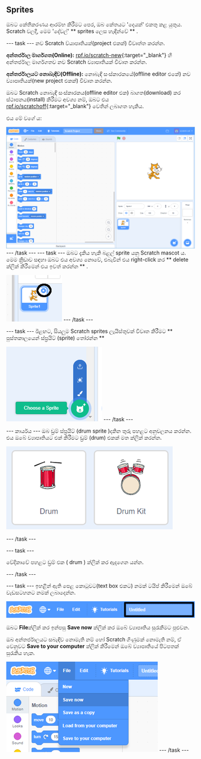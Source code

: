 ## Sprites

ඔබට කේතීකරණය ආරම්භ කිරීමට පෙර, ඔබ කේතයට 'දෙයක්' එකතු කළ යුතුය. Scratch වලදී, මෙම 'දේවල්' ** sprites ලෙස හැඳින්වේ ** .

\--- task \--- නව Scratch ව්යාපෘතියක්(project එකක්) විවෘත්ත කරන්න.

**අන්තර්ජාල මාර්ගගත(Online):** [rpf.io/scratch-new](http://rpf.io/scratch-new){:target="_blank"} හි අන්තර්ජාල මාර්ගගතව නව Scratch ව්‍යාපෘතියක් විවෘත කරන්න.

**අන්තර්ජාලයට නොබැඳිව(Offline):** නොබැඳි සංස්කාරකයේ(offline editor එකේ) නව ව්‍යාපෘතියක්(new project එකක්) විවෘත කරන්න.

ඔබට Scratch නොබැඳි සංස්කාරකය(offline editor එක) බාගත(download) කර ස්ථාපනය(install) කිරීමට අවශ්‍ය නම්, ඔබට එය [rpf.io/scratchoff](http://rpf.io/scratchoff){:target="_blank"} වෙතින් ලබාගත හැකිය.

එය මේ වගේ ය:

![තිර රුව(screenshot)](images/band-scratch.png) \--- /task \--- \--- task \--- ඔබට දැකිය හැකි බළල් sprite යනු Scratch mascot ය. මෙම ක්‍රීඩාව සඳහා ඔබට එය අවශ්‍ය නොවේ, එබැවින් එය right-click කර ** delete ක්ලික් කිරීමෙන් එය ඉවත් කරන්න ** .

![තිර රුව(screenshot)](images/band-delete-annotated.png) \--- /task \---

\--- task \--- ඊළඟට, සියලුම Scratch sprites ලැයිස්තුවක් විවෘත කිරීමට ** පුස්තකාලයෙන් ස්ප්‍රයිට් (sprite) තෝරන්න ** 

![තිර රුව(screenshot)](images/band-sprite-library.png) \--- /task \---

\--- කාර්යය \--- ඔබ ඩ්‍රම් ස්ප්‍රයිට් (drum sprite )දකින තුරු පහළට අනුචලනය කරන්න. එය ඔබේ ව්‍යාපෘතියට එක් කිරීමට ඩ්‍රම් (drum) එකක් මත ක්ලික් කරන්න.

![පින්තුරය](images/band-sprite-drum.png)

\--- /task \---

\--- task \---

වේදිකාවේ පහළට ඩ්‍රම් එක ( drum ) ක්ලික් කර ඇදගෙන යන්න.

\--- /task \---

\--- task \--- ඉහළින් ඇති පෙළ කොටුවට(text box එකට) නමක් ටයිප් කිරීමෙන් ඔබේ වැඩසටහනට නමක් ලබාදෙන්න.

![නම](images/band-name-annotated.png)

ඔබට **File**ක්ලික් කර ඉන්පසු **Save now** ක්ලික් කර ඔබේ ව්‍යාපෘතිය සුරැකීමට පුළුවන.

ඔබ අන්තර්ජාලයට සබැඳිව නොමැති නම් හෝ Scratch ගිණුමක් නොමැති නම්, ඒ වෙනුවට **Save to your computer** ක්ලික් කිරීමෙන් ඔබේ ව්‍යාපෘතියේ පිටපතක් සුරැකිය හැක.

![තිර රුව(screenshot)](images/band-save.png) \--- /task \---